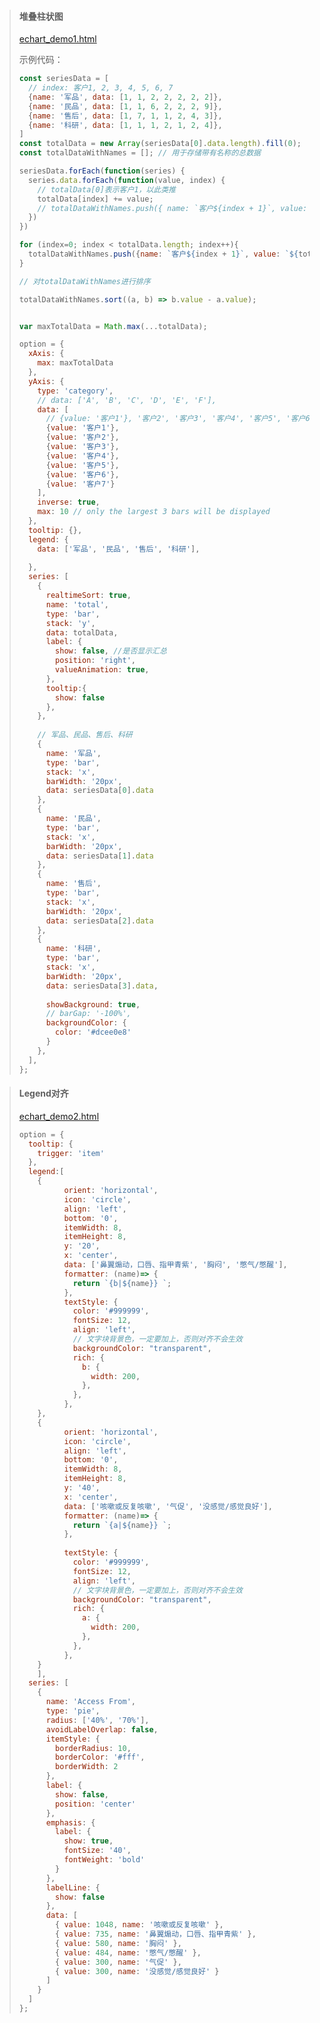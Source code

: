 > #### 堆叠柱状图
>
>   [echart_demo1.html](echart_demo1.html) 
>
> 示例代码：
>
> ```js
> const seriesData = [
>   // index: 客户1, 2, 3, 4, 5, 6, 7
>   {name: '军品', data: [1, 1, 2, 2, 2, 2, 2]},
>   {name: '民品', data: [1, 1, 6, 2, 2, 2, 9]},
>   {name: '售后', data: [1, 7, 1, 1, 2, 4, 3]},
>   {name: '科研', data: [1, 1, 1, 2, 1, 2, 4]},
> ]
> const totalData = new Array(seriesData[0].data.length).fill(0);
> const totalDataWithNames = []; // 用于存储带有名称的总数据
> 
> seriesData.forEach(function(series) {
>   series.data.forEach(function(value, index) {
>     // totalData[0]表示客户1，以此类推
>     totalData[index] += value;
>     // totalDataWithNames.push({ name: `客户${index + 1}`, value: totalData[index] }); 
>   })
> })
> 
> for (index=0; index < totalData.length; index++){
>   totalDataWithNames.push({name: `客户${index + 1}`, value: `${totalData[index]}`})
> }
> 
> // 对totalDataWithNames进行排序
> 
> totalDataWithNames.sort((a, b) => b.value - a.value);
> 
> 
> var maxTotalData = Math.max(...totalData);
> 
> option = {
>   xAxis: {
>     max: maxTotalData
>   },
>   yAxis: {
>     type: 'category',
>     // data: ['A', 'B', 'C', 'D', 'E', 'F'],
>     data: [
>       // {value: '客户1'}, '客户2', '客户3', '客户4', '客户5', '客户6', '客户7'
>       {value: '客户1'},
>       {value: '客户2'},
>       {value: '客户3'},
>       {value: '客户4'},
>       {value: '客户5'},
>       {value: '客户6'},
>       {value: '客户7'}
>     ],
>     inverse: true,
>     max: 10 // only the largest 3 bars will be displayed
>   },
>   tooltip: {},
>   legend: {
>     data: ['军品', '民品', '售后', '科研'],
>     
>   },
>   series: [
>     {
>       realtimeSort: true,
>       name: 'total',
>       type: 'bar',
>       stack: 'y',
>       data: totalData,
>       label: {
>         show: false, //是否显示汇总
>         position: 'right',
>         valueAnimation: true,
>       },
>       tooltip:{
>         show: false
>       },
>     },
>     
>     // 军品、民品、售后、科研
>     {
>       name: '军品',
>       type: 'bar',
>       stack: 'x',
>       barWidth: '20px',
>       data: seriesData[0].data
>     },
>     {
>       name: '民品',
>       type: 'bar',
>       stack: 'x',
>       barWidth: '20px',
>       data: seriesData[1].data
>     },
>     {
>       name: '售后',
>       type: 'bar',
>       stack: 'x',
>       barWidth: '20px',
>       data: seriesData[2].data
>     },
>     {
>       name: '科研',
>       type: 'bar',
>       stack: 'x',
>       barWidth: '20px',
>       data: seriesData[3].data,
>       
>       showBackground: true,
>       // barGap: '-100%',
>       backgroundColor: {
>         color: '#dcee0e8'
>       }
>     },
>   ],
> };
> ```

> #### Legend对齐
>
>  [echart_demo2.html](echart_demo2.html) 
>
> ```js
> option = {
>   tooltip: {
>     trigger: 'item'
>   },
>   legend:[
>     {
>           orient: 'horizontal',
>           icon: 'circle',
>           align: 'left',
>           bottom: '0',
>           itemWidth: 8,
>           itemHeight: 8,
>           y: '20',
>           x: 'center',
>           data: ['鼻翼煽动，口唇、指甲青紫', '胸闷', '憋气/憋醒'],
>           formatter: (name)=> {
>             return `{b|${name}} `;
>           },
>           textStyle: {
>             color: '#999999',
>             fontSize: 12,
>             align: 'left',
>             // 文字块背景色，一定要加上，否则对齐不会生效
>             backgroundColor: "transparent", 
>             rich: {
>               b: {
>                 width: 200,
>               },
>             },
>           },
>     },
>     {
>           orient: 'horizontal',
>           icon: 'circle',
>           align: 'left',
>           bottom: '0',
>           itemWidth: 8,
>           itemHeight: 8,
>           y: '40',
>           x: 'center',
>           data: ['咳嗽或反复咳嗽', '气促', '没感觉/感觉良好'],
>           formatter: (name)=> {
>             return `{a|${name}} `;
>           },
>            
>           textStyle: {
>             color: '#999999',
>             fontSize: 12,
>             align: 'left',
>             // 文字块背景色，一定要加上，否则对齐不会生效
>             backgroundColor: "transparent", 
>             rich: {
>               a: {
>                 width: 200,
>               },
>             },
>           },
>     }
>     ],
>   series: [
>     {
>       name: 'Access From',
>       type: 'pie',
>       radius: ['40%', '70%'],
>       avoidLabelOverlap: false,
>       itemStyle: {
>         borderRadius: 10,
>         borderColor: '#fff',
>         borderWidth: 2
>       },
>       label: {
>         show: false,
>         position: 'center'
>       },
>       emphasis: {
>         label: {
>           show: true,
>           fontSize: '40',
>           fontWeight: 'bold'
>         }
>       },
>       labelLine: {
>         show: false
>       },
>       data: [
>         { value: 1048, name: '咳嗽或反复咳嗽' },
>         { value: 735, name: '鼻翼煽动，口唇、指甲青紫' },
>         { value: 580, name: '胸闷' },
>         { value: 484, name: '憋气/憋醒' },
>         { value: 300, name: '气促' },
>         { value: 300, name: '没感觉/感觉良好' }
>       ]
>     }
>   ]
> };
> ```
